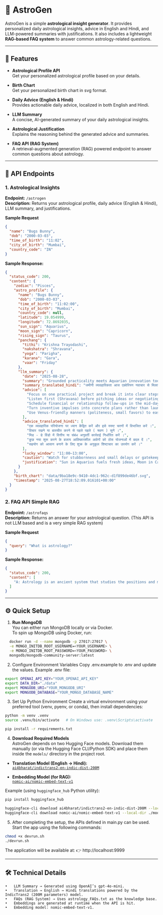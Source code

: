 # 🌌 AstroGen

AstroGen is a simple **astrological insight generator**. It provides personalized daily astrological insights, advice in English and Hindi, and LLM-powered summaries with justifications. It also includes a lightweight **RAG-based FAQ system** to answer common astrology-related questions.

---

## 🚀 Features

- **Astrological Profile API**  
  Get your personalized astrological profile based on your details.

- **Birth Chart**  
  Get your personalized birth chart in svg format.

- **Daily Advice (English & Hindi)**  
  Provides actionable daily advice, localized in both English and Hindi.

- **LLM Summary**  
  A concise, AI-generated summary of your daily astrological insights.

- **Astrological Justification**  
  Explains the reasoning behind the generated advice and summaries.

- **FAQ API (RAG System)**  
  A retrieval-augmented generation (RAG) powered endpoint to answer common questions about astrology.

---

## 📡 API Endpoints

### 1. **Astrological Insights**

**Endpoint:** `/astrogen`  
**Description:** Returns your astrological profile, daily advice (English & Hindi), LLM summary, and justifications.

**Sample Request**

```json
{
  "name": "Bugs Bunny",
  "dob": "2000-03-03",
  "time_of_birth": "11:02",
  "city_of_birth": "Mumbai",
  "country_code": "IN"
}
```

**Sample Response:**

```json
{
  "status_code": 200,
  "content": {
    "zodiac": "Pisces",
    "astro_profile": {
      "name": "Bugs Bunny",
      "dob": "2000-03-03",
      "time_of_birth": "11:02:00",
      "city_of_birth": "Mumbai",
      "country_code": null,
      "latitude": 19.054999,
      "longitude": 72.8692035,
      "sun_sign": "Aquarius",
      "moon_sign": "Capricorn",
      "rising_sign": "Taurus",
      "panchang": {
        "tithi": "Krishna Trayodashi",
        "nakshatra": "Shravana",
        "yoga": "Parigha",
        "karana": "Gara",
        "vaar": "Friday"
      },
      "llm_summary": {
        "date": "2025-08-28",
        "summary": "Grounded practicality meets Aquarian innovation today — use steady, patient action to make creative ideas tangible.",
        "summary_translated_hindi": "जमीनी व्यावहारिकता आज एक्वेरियन नवाचार से मिलती है रचनात्मक विचारों को मूर्त बनाने के लिए स्थिर रोगी कार्रवाई का उपयोग करें ।",
        "advice": [
          "Focus on one practical project and break it into clear steps.",
          "Listen first (Shravana) before pitching ideas or negotiating.",
          "Schedule financial or relationship follow-ups in the mid‑day window.",
          "Turn inventive impulses into concrete plans rather than launching something new.",
          "Use Venus‑friendly manners (politeness, small favors) to ease cooperation."
        ],
        "advice_translated_hindi": [
          "एक व्यावहारिक परियोजना पर ध्यान केंद्रित करें और इसे स्पष्ट चरणों में विभाजित करें ।",
          "विचार रखने या बातचीत करने से पहले पहले ( श्रवण ) सुनें ।",
          "मिड - डे विंडो में वित्तीय या संबंध अनुवर्ती कार्रवाई निर्धारित करें ।",
          "कुछ नया शुरू करने के बजाय आविष्कारशील आवेगों को ठोस योजनाओं में बदल दें ।",
          "सहयोग को आसान बनाने के लिए शुक्र के अनुकूल शिष्टाचार का उपयोग करें ।"
        ],
        "lucky_window": "11:00–13:00",
        "caution": "Watch for stubbornness and small delays or gatekeepers slowing progress.",
        "justification": "Sun in Aquarius fuels fresh ideas, Moon in Capricorn and Taurus rising ground you for disciplined, steady execution; Shravana favors listening, while Parigha/Gara and Krishna Trayodashi suggest minor obstacles; Friday (Venus) supports social/financial rapport."
      }
    },
    "birth_chart": "data/9ba18e9c-9410-4dc1-962c-d1f899de46bf.svg",
    "timestamp": "2025-08-27T18:52:09.016101+00:00"
  }
}
```

### 2. **FAQ API Simple RAG**

**Endpoint:** `/astrofaqs`  
**Description:** Returns an answer for your astrological question. (This API is not LLM based and is a very simple RAG system)

**Sample Request**

```json
{
  "query": "What is astrology?"
}
```

**Sample Response:**

```json
{
  "status_code": 200,
  "content": [
    "A: Astrology is an ancient system that studies the positions and movements of celestial bodies, like planets and stars, and interprets their supposed influence on human affairs and the natural world. It is a tool for self-exploration and understanding archetypal energies, not a predictive science."
  ]
}
```

---

## ⚙️ Quick Setup

1. **Run MongoDB**  
   You can either run MongoDB locally or via Docker.  
   To spin up MongoDB using Docker, run:

```bash
  docker run -d --name mongodb -p 27017:27017 \
  -e MONGO_INITDB_ROOT_USERNAME=<YOUR_USERNAME> \
  -e MONGO_INITDB_ROOT_PASSWORD=<YOUR_PASSWORD> \
  mongodb/mongodb-community-server:latest
```

2. Configure Environment Variables
   Copy .env.example to .env and update the values.
   Example .env file:

```bash
export OPENAI_API_KEY="YOUR_OPENAI_API_KEY"
export DATA_DIR="./data"
export MONGODB_URI="YOUR_MONGODB_URI"
export MONGODB_DATABASE="YOUR_MONGO_DATABASE_NAME"
```

3.	Set Up Python Environment
Create a virtual environment using your preferred tool (venv, pyenv, or conda), then install dependencies:

```bash
python -m venv .venv
source .venv/bin/activate   # On Windows use: .venv\Scripts\activate

pip install -r requirements.txt
```

4. **Download Required Models**  
AstroGen depends on two Hugging Face models. Download them manually (or via the Hugging Face CLI/Python SDK) and place them inside the `models/` directory in the project root.  

- **Translation Model (English → Hindi):**  
  [`ai4bharat/indictrans2-en-indic-dist-200M`](https://huggingface.co/ai4bharat/indictrans2-en-indic-dist-200M)  

- **Embedding Model (for RAG):**  
  [`nomic-ai/nomic-embed-text-v1`](https://huggingface.co/nomic-ai/nomic-embed-text-v1)  

Example (using `huggingface_hub` Python utility):  
```bash
pip install huggingface_hub

huggingface-cli download ai4bharat/indictrans2-en-indic-dist-200M --local-dir ./models/indictrans2-en-indic-dist-200M
huggingface-cli download nomic-ai/nomic-embed-text-v1 --local-dir ./models/nomic-embed-text-v1
```

5. After completing the setup, the APIs defined in main.py can be used.
Start the app using the following commands:
```bash
chmod +x devrun.sh
./devrun.sh
```
The application will be available at:
👉 http://localhost:9999

---

## 🛠️ Technical Details

    •	LLM Summary → Generated using OpenAI’s gpt-4o-mini.
    •	Translation → English → Hindi translations powered by the IndicTrans2 (200M parameters) model.
    •	FAQs (RAG System) → Uses astrology_FAQs.txt as the knowledge base.
    •	Embeddings are generated at runtime when the API is hit.
    •	Embedding model: nomic-embed-text-v1.
